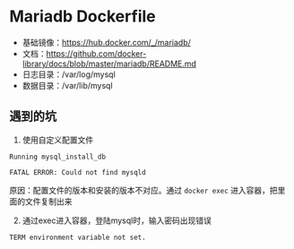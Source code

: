 # Mariadb Dockerfile

- 基础镜像：https://hub.docker.com/_/mariadb/
- 文档：https://github.com/docker-library/docs/blob/master/mariadb/README.md 
- 日志目录：/var/log/mysql
- 数据目录：/var/lib/mysql

## 遇到的坑

1. 使用自定义配置文件

```
Running mysql_install_db

FATAL ERROR: Could not find mysqld
```

原因：配置文件的版本和安装的版本不对应。通过 `docker exec` 进入容器，把里面的文件复制出来

2. 通过exec进入容器，登陆mysql时，输入密码出现错误

```
TERM environment variable not set.
```

